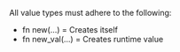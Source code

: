 All value types must adhere to the following:

- fn new(...) = Creates itself
- fn new_val(...) = Creates runtime value
